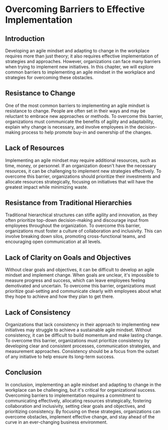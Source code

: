 Overcoming Barriers to Effective Implementation
==========================================================================

Introduction
------------

Developing an agile mindset and adapting to change in the workplace requires more than just theory; it also requires effective implementation of strategies and approaches. However, organizations can face many barriers when trying to implement new initiatives. In this chapter, we will explore common barriers to implementing an agile mindset in the workplace and strategies for overcoming these obstacles.

Resistance to Change
--------------------

One of the most common barriers to implementing an agile mindset is resistance to change. People are often set in their ways and may be reluctant to embrace new approaches or methods. To overcome this barrier, organizations must communicate the benefits of agility and adaptability, explain why change is necessary, and involve employees in the decision-making process to help promote buy-in and ownership of the changes.

Lack of Resources
-----------------

Implementing an agile mindset may require additional resources, such as time, money, or personnel. If an organization doesn't have the necessary resources, it can be challenging to implement new strategies effectively. To overcome this barrier, organizations should prioritize their investments and allocate resources strategically, focusing on initiatives that will have the greatest impact while minimizing waste.

Resistance from Traditional Hierarchies
---------------------------------------

Traditional hierarchical structures can stifle agility and innovation, as they often prioritize top-down decision-making and discourage input from employees throughout the organization. To overcome this barrier, organizations must foster a culture of collaboration and inclusivity. This can involve breaking down silos, promoting cross-functional teams, and encouraging open communication at all levels.

Lack of Clarity on Goals and Objectives
---------------------------------------

Without clear goals and objectives, it can be difficult to develop an agile mindset and implement change. When goals are unclear, it's impossible to measure progress and success, which can leave employees feeling demotivated and uncertain. To overcome this barrier, organizations must prioritize goal-setting and communicate clearly with employees about what they hope to achieve and how they plan to get there.

Lack of Consistency
-------------------

Organizations that lack consistency in their approach to implementing new initiatives may struggle to achieve a sustainable agile mindset. Without consistency, it can be difficult to build momentum and make lasting change. To overcome this barrier, organizations must prioritize consistency by developing clear and consistent processes, communication strategies, and measurement approaches. Consistency should be a focus from the outset of any initiative to help ensure its long-term success.

Conclusion
----------

In conclusion, implementing an agile mindset and adapting to change in the workplace can be challenging, but it's critical for organizational success. Overcoming barriers to implementation requires a commitment to communicating effectively, allocating resources strategically, fostering collaboration and inclusivity, setting clear goals and objectives, and prioritizing consistency. By focusing on these strategies, organizations can overcome obstacles, implement effective change, and stay ahead of the curve in an ever-changing business environment.
